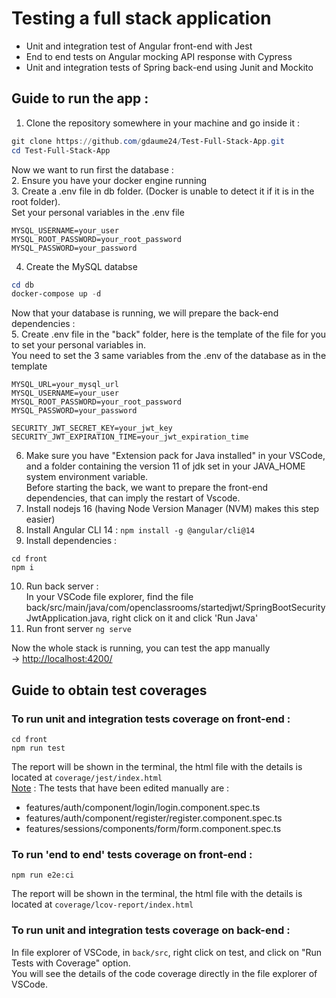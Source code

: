 # Testing a full stack application
* Unit and integration test of Angular front-end with Jest
* End to end tests on Angular mocking API response with Cypress
* Unit and integration tests of Spring back-end using Junit and Mockito

## Guide to run the app :
1. Clone the repository somewhere in your machine and go inside it :  
```powershell
git clone https://github.com/gdaume24/Test-Full-Stack-App.git
cd Test-Full-Stack-App
```
Now we want to run first the database :  
2. Ensure you have your docker engine running  
3. Create a .env file in db folder. (Docker is unable to detect it if it is in the root folder).  
Set your personal variables in the .env file
```
MYSQL_USERNAME=your_user
MYSQL_ROOT_PASSWORD=your_root_password
MYSQL_PASSWORD=your_password
```
4. Create the MySQL databse
```powershell
cd db
docker-compose up -d
```
Now that your database is running, we will prepare the back-end dependencies :  
5. Create .env file in the "back" folder, here is the template of the file for you to set your personal variables in.  
You need to set the 3 same variables from the .env of the database as in the template
```
MYSQL_URL=your_mysql_url
MYSQL_USERNAME=your_user
MYSQL_ROOT_PASSWORD=your_root_password
MYSQL_PASSWORD=your_password

SECURITY_JWT_SECRET_KEY=your_jwt_key
SECURITY_JWT_EXPIRATION_TIME=your_jwt_expiration_time
```
6. Make sure you have "Extension pack for Java installed" in your VSCode, and a folder containing the version 11 of jdk set in your JAVA_HOME system environment variable.  
Before starting the back, we want to prepare the front-end dependencies, that can imply the restart of Vscode.  
7. Install nodejs 16 (having Node Version Manager (NVM) makes this step easier)  
8. Install Angular CLI 14 :
  ```npm install -g @angular/cli@14```
9. Install dependencies :  
```
cd front
npm i
```
10. Run back server :  
In your VSCode file explorer, find the file back/src/main/java/com/openclassrooms/startedjwt/SpringBootSecurityJwtApplication.java, right click on it and click 'Run Java'
12. Run front server
```ng serve```

Now the whole stack is running, you can test the app manually  
-> <http://localhost:4200/>

## Guide to obtain test coverages

### To run unit and integration tests coverage on front-end :
```
cd front
npm run test
```
The report will be shown in the terminal, the html file with the details is located at `coverage/jest/index.html`  
<ins>Note</ins> : The tests that have been edited manually are :
- features/auth/component/login/login.component.spec.ts
- features/auth/component/register/register.component.spec.ts
- features/sessions/components/form/form.component.spec.ts 
  
### To run 'end to end' tests coverage on front-end :  
```
npm run e2e:ci
```  
The report will be shown in the terminal, the html file with the details is located at `coverage/lcov-report/index.html`

### To run unit and integration tests coverage on back-end : 
In file explorer of VSCode, in `back/src`, right click on test, and click on "Run Tests with Coverage" option.  
You will see the details of the code coverage directly in the file explorer of VSCode.



